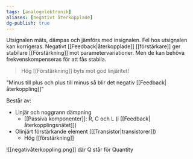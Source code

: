 ```yaml
---
tags: [analogelektronik]
aliases: [negativt återkopplade]
dg-publish: true
---
```

Utsignalen mäts, dämpas och jämförs med insignalen. Fel hos utsignalen kan korrigeras. Negativt [[Feedback|återkopplade]] [[förstärkare]] ger stabilare [[Förstärkning]] mot parametervariationer. Men de kan behöva frekvenskompenseras för att fås stabila.	

> Hög [[Förstärkning]] byts mot god linjäritet!


"Minus till plus och plus till minus så blir det negativ [[Feedback|återkoppling]]"

Består av:
- Linjär och noggrann dämpning
	- [[Passiva komponenter]]: R, C och L (i [[Feedback|återkopplingsnätet]])
- Olinjärt förstärkande element ([[Transistor|transistorer]])
	- Hög [[förstärkning]]

![[negativåterkoppling.png]]
där Q står för Quantity